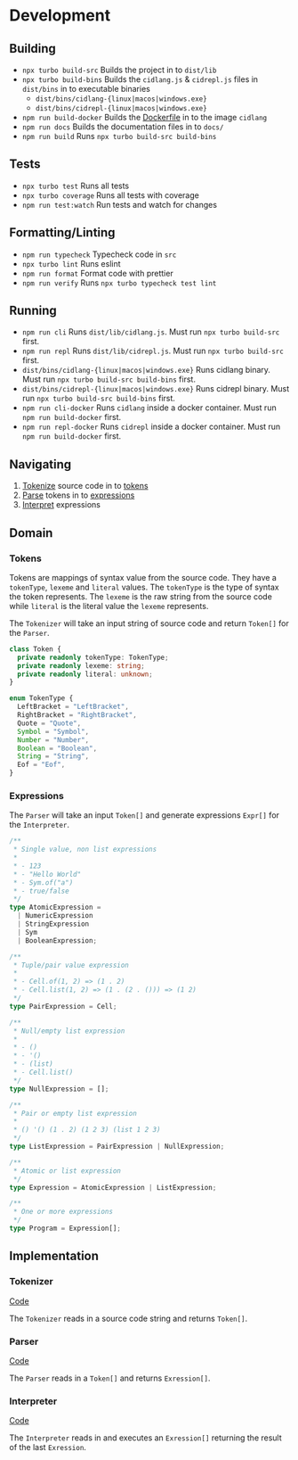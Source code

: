 # Development

## Building

- `npx turbo build-src` Builds the project in to `dist/lib`
- `npx turbo build-bins` Builds the `cidlang.js` & `cidrepl.js` files in `dist/bins` in to executable binaries
  - `dist/bins/cidlang-{linux|macos|windows.exe}`
  - `dist/bins/cidrepl-{linux|macos|windows.exe}`
- `npm run build-docker` Builds the [Dockerfile](./Dockerfile) in to the image `cidlang`
- `npm run docs` Builds the documentation files in to `docs/`
- `npm run build` Runs `npx turbo build-src build-bins`

## Tests

- `npx turbo test` Runs all tests
- `npx turbo coverage` Runs all tests with coverage
- `npm run test:watch` Run tests and watch for changes

## Formatting/Linting

- `npm run typecheck` Typecheck code in `src`
- `npx turbo lint` Runs eslint
- `npm run format` Format code with prettier
- `npm run verify` Runs `npx turbo typecheck test lint`

## Running

- `npm run cli` Runs `dist/lib/cidlang.js`. Must run `npx turbo build-src` first.
- `npm run repl` Runs `dist/lib/cidrepl.js`. Must run `npx turbo build-src` first.
- `dist/bins/cidlang-{linux|macos|windows.exe}` Runs cidlang binary. Must run `npx turbo build-src build-bins` first.
- `dist/bins/cidrepl-{linux|macos|windows.exe}` Runs cidrepl binary. Must run `npx turbo build-src build-bins` first.
- `npm run cli-docker` Runs `cidlang` inside a docker container. Must run `npm run build-docker` first.
- `npm run repl-docker` Runs `cidrepl` inside a docker container. Must run `npm run build-docker` first.

## Navigating

1. [Tokenize](#tokenizer) source code in to [tokens](#tokens)
2. [Parse](#parser) tokens in to [expressions](#expressions)
3. [Interpret](#interpreter) expressions

## Domain

### Tokens

Tokens are mappings of syntax value from the source code. They have a `tokenType`, `lexeme` and `literal` values. The `tokenType` is the type of syntax the token represents. The `lexeme` is the raw string from the source code while `literal` is the literal value the `lexeme` represents.

The `Tokenizer` will take an input string of source code and return `Token[]` for the `Parser`.

```typescript
class Token {
  private readonly tokenType: TokenType;
  private readonly lexeme: string;
  private readonly literal: unknown;
}

enum TokenType {
  LeftBracket = "LeftBracket",
  RightBracket = "RightBracket",
  Quote = "Quote",
  Symbol = "Symbol",
  Number = "Number",
  Boolean = "Boolean",
  String = "String",
  Eof = "Eof",
}
```

### Expressions

The `Parser` will take an input `Token[]` and generate expressions `Expr[]` for the `Interpreter`.

```typescript
/**
 * Single value, non list expressions
 *
 * - 123
 * - "Hello World"
 * - Sym.of("a")
 * - true/false
 */
type AtomicExpression =
  | NumericExpression
  | StringExpression
  | Sym
  | BooleanExpression;

/**
 * Tuple/pair value expression
 *
 * - Cell.of(1, 2) => (1 . 2)
 * - Cell.list(1, 2) => (1 . (2 . ())) => (1 2)
 */
type PairExpression = Cell;

/**
 * Null/empty list expression
 *
 * - ()
 * - '()
 * - (list)
 * - Cell.list()
 */
type NullExpression = [];

/**
 * Pair or empty list expression
 *
 * () '() (1 . 2) (1 2 3) (list 1 2 3)
 */
type ListExpression = PairExpression | NullExpression;

/**
 * Atomic or list expression
 */
type Expression = AtomicExpression | ListExpression;

/**
 * One or more expressions
 */
type Program = Expression[];
```

## Implementation

### Tokenizer

[Code](src/tokenizer.ts)

The `Tokenizer` reads in a source code string and returns `Token[]`.

### Parser

[Code](src/parser.ts)

The `Parser` reads in a `Token[]` and returns `Exression[]`.

### Interpreter

[Code](src/interpreter.ts)

The `Interpreter` reads in and executes an `Exression[]` returning the result of the last `Exression`.
